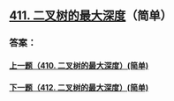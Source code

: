 ## [411. 二叉树的最大深度](https://leetcode-cn.com/problems/merge-two-sorted-lists/)（简单）





### 答案：



#### [上一题（410. 二叉树的最大深度）(简单)](https://github.com/sdwwld/leetCode/blob/master/src/main/java/com/wld/java/leetcode/leetCode0410.md)

#### [下一题（412. 二叉树的最大深度）(简单)](https://github.com/sdwwld/leetCode/blob/master/src/main/java/com/wld/java/leetcode/leetCode0412.md)